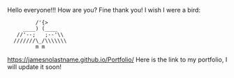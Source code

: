 Hello everyone!!! How are you? Fine thank you! I wish I were a bird:

             /'{>
         ____) (____
       //'--;   ;--'\\
      ///////\_/\\\\\\\
             m m

https://jamesnolastname.github.io/Portfolio/
Here is the link to my portfolio, I will update it soon!
